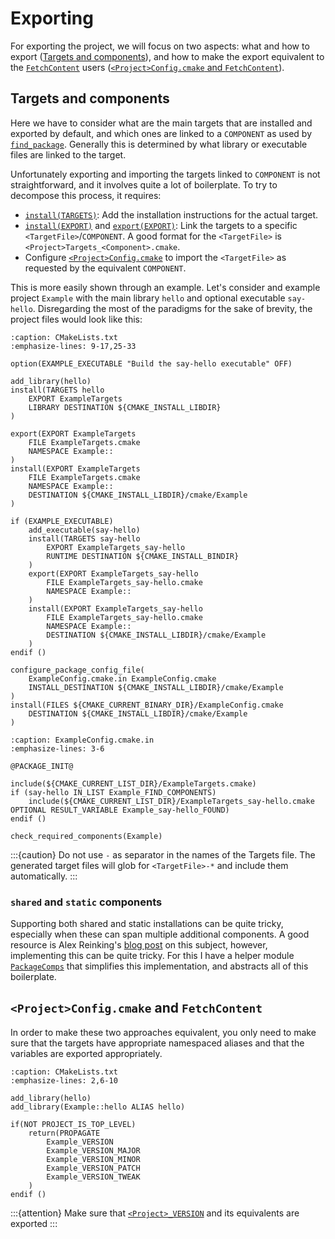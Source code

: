 # Exporting

For exporting the project, we will focus on two aspects: what and how to export
([Targets and components]), and how to make the export equivalent to the
[`FetchContent`] users ([`<Project>Config.cmake` and `FetchContent`]).

## Targets and components

Here we have to consider what are the main targets that are installed and
exported by default, and which ones are linked to a `COMPONENT` as used by
[`find_package`]. Generally this is determined by what library or executable
files are linked to the target.

Unfortunately exporting and importing the targets linked to `COMPONENT` is not
straightforward, and it involves quite a lot of boilerplate. To try to decompose
this process, it requires:
- [`install(TARGETS)`][]: Add the installation instructions for the actual
  target.
- [`install(EXPORT)`] and [`export(EXPORT)`][]: Link the targets to a specific
  `<TargetFile>`/`COMPONENT`. A good format for the `<TargetFile>` is
  `<Project>Targets_<Component>.cmake`.
- Configure [`<Project>Config.cmake`] to import the `<TargetFile>` as requested
  by the equivalent `COMPONENT`.

This is more easily shown through an example. Let's consider and example project
`Example` with the main library `hello` and optional executable `say-hello`.
Disregarding the most of the paradigms for the sake of brevity, the project
files would look like this:

```{code-block} cmake
:caption: CMakeLists.txt
:emphasize-lines: 9-17,25-33

option(EXAMPLE_EXECUTABLE "Build the say-hello executable" OFF)

add_library(hello)
install(TARGETS hello
    EXPORT ExampleTargets
    LIBRARY DESTINATION ${CMAKE_INSTALL_LIBDIR}
)

export(EXPORT ExampleTargets
    FILE ExampleTargets.cmake
    NAMESPACE Example::
)
install(EXPORT ExampleTargets
    FILE ExampleTargets.cmake
    NAMESPACE Example::
    DESTINATION ${CMAKE_INSTALL_LIBDIR}/cmake/Example
)

if (EXAMPLE_EXECUTABLE)
    add_executable(say-hello)
    install(TARGETS say-hello
        EXPORT ExampleTargets_say-hello
        RUNTIME DESTINATION ${CMAKE_INSTALL_BINDIR}
    )
    export(EXPORT ExampleTargets_say-hello
        FILE ExampleTargets_say-hello.cmake
        NAMESPACE Example::
    )
    install(EXPORT ExampleTargets_say-hello
        FILE ExampleTargets_say-hello.cmake
        NAMESPACE Example::
        DESTINATION ${CMAKE_INSTALL_LIBDIR}/cmake/Example
    )
endif ()

configure_package_config_file(
    ExampleConfig.cmake.in ExampleConfig.cmake
    INSTALL_DESTINATION ${CMAKE_INSTALL_LIBDIR}/cmake/Example
)
install(FILES ${CMAKE_CURRENT_BINARY_DIR}/ExampleConfig.cmake
    DESTINATION ${CMAKE_INSTALL_LIBDIR}/cmake/Example
)
```
```{code-block}
:caption: ExampleConfig.cmake.in
:emphasize-lines: 3-6

@PACKAGE_INIT@

include(${CMAKE_CURRENT_LIST_DIR}/ExampleTargets.cmake)
if (say-hello IN_LIST Example_FIND_COMPONENTS)
    include(${CMAKE_CURRENT_LIST_DIR}/ExampleTargets_say-hello.cmake OPTIONAL RESULT_VARIABLE Example_say-hello_FOUND)
endif ()

check_required_components(Example)
```

:::{caution}
Do not use `-` as separator in the names of the Targets file. The generated
target files will glob for `<TargetFile>-*` and include them automatically.
:::

### `shared` and `static` components

Supporting both shared and static installations can be quite tricky, especially
when these can span multiple additional components. A good resource is Alex
Reinking's [blog post] on this subject, however, implementing this can be quite
tricky. For this I have a helper module [`PackageComps`] that simplifies this
implementation, and abstracts all of this boilerplate.

## `<Project>Config.cmake` and `FetchContent`

In order to make these two approaches equivalent, you only need to make sure
that the targets have appropriate namespaced aliases and that the variables are
exported appropriately.


```{code-block} cmake
:caption: CMakeLists.txt
:emphasize-lines: 2,6-10

add_library(hello)
add_library(Example::hello ALIAS hello)

if(NOT PROJECT_IS_TOP_LEVEL)
    return(PROPAGATE
        Example_VERSION
        Example_VERSION_MAJOR
        Example_VERSION_MINOR
        Example_VERSION_PATCH
        Example_VERSION_TWEAK
    )
endif ()
```

:::{attention}
Make sure that [`<Project>_VERSION`] and its equivalents are exported
:::

[blog post]: https://alexreinking.com/blog/building-a-dual-shared-and-static-library-with-cmake.html

[Targets and components]: #targets-and-components
[`<Project>Config.cmake` and `FetchContent`]: #projectconfigcmake-and-fetchcontent
[namespace]: namespace.md

[`FetchContent`]: inv:cmake:cmake:module#module:FetchContent
[`PackageComps`]: inv:cmake-extra:std:doc#cmake_modules/PackageComps
[`find_package`]: inv:cmake:cmake:command#command:find_package
[`install(TARGETS)`]: inv:cmake:cmake:command#command:install(targets)
[`install(EXPORT)`]: inv:cmake:cmake:command#command:install(export)
[`export(EXPORT)`]: inv:cmake:std:label#export(export)
[`<Project>Config.cmake`]: <inv:cmake:std:label#full signature>
[`<Project>_VERSION`]: inv:cmake:cmake:variable#variable:<PROJECT-NAME>_VERSION
